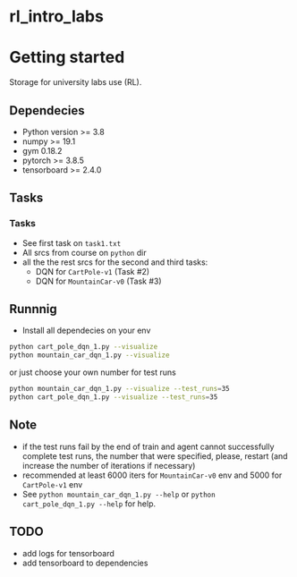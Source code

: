 # rl_intro_labs

# Getting started
Storage for university labs use (RL).

## Dependecies
* Python version >= 3.8
* numpy >= 19.1
* gym 0.18.2
* pytorch >= 3.8.5
* tensorboard >= 2.4.0

## Tasks

### Tasks

* See first task on `task1.txt`
* All srcs from course on `python` dir
* all the the rest srcs for the second and third tasks:
  * DQN for `CartPole-v1` (Task #2)
  * DQN for `MountainCar-v0` (Task #3)

## Runnnig
* Install all dependecies on your env

``` bash
python cart_pole_dqn_1.py --visualize
python mountain_car_dqn_1.py --visualize
```
or just choose your own number for test runs
```bash
python mountain_car_dqn_1.py --visualize --test_runs=35
python cart_pole_dqn_1.py --visualize --test_runs=35
```

## Note
* if the test runs fail by the end of train and agent cannot successfully complete test runs, the number that were specified, please, restart (and increase the number of iterations if necessary)
* recommended at least 6000 iters for `MountainCar-v0` env and 5000 for `CartPole-v1` env
* See ```python mountain_car_dqn_1.py --help``` or ```python cart_pole_dqn_1.py --help``` for help.

## TODO
* add logs for tensorboard
* add tensorboard to dependencies
